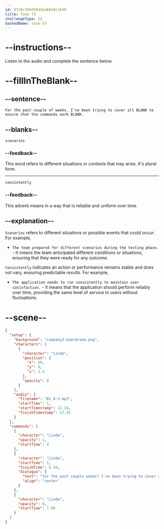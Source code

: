 ```yaml
---
id: 6728c369d38d3ea6634c1649
title: Task 73
challengeType: 22
dashedName: task-73
---
```


<!-- (audio) Linda: For the past couple of weeks. I’ve been trying to cover all scenarios to ensure that the commands work consistently. -->

# --instructions--

Listen to the audio and complete the sentence below.

# --fillInTheBlank--

## --sentence--

`For the past couple of weeks. I’ve been trying to cover all BLANK to ensure that the commands work BLANK.`

## --blanks--

`scenarios`

### --feedback--

This word refers to different situations or contexts that may arise. It's plural form.

---

`consistently`

### --feedback--

This adverb means in a way that is reliable and uniform over time.

## --explanation--

`Scenarios` refers to different situations or possible events that could occur. For example,

- `The team prepared for different scenarios during the testing phase.` - It means the team anticipated different conditions or situations, ensuring that they were ready for any outcome.

`Consistently` indicates an action or performance remains stable and does not vary, ensuring predictable results. For example,

- `The application needs to run consistently to maintain user satisfaction.` - It means that the application should perform reliably over time, providing the same level of service to users without fluctuations.

# --scene--

```json
{
  "setup": {
    "background": "company2-boardroom.png",
    "characters": [
      {
        "character": "Linda",
        "position": {
          "x": 50,
          "y": 0,
          "z": 1.4
        },
        "opacity": 0
      }
    ],
    "audio": {
      "filename": "B1_4-3.mp3",
      "startTime": 1,
      "startTimestamp": 12.34,
      "finishTimestamp": 17.92
    }
  },
  "commands": [
    {
      "character": "Linda",
      "opacity": 1,
      "startTime": 0
    },
    {
      "character": "Linda",
      "startTime": 1,
      "finishTime": 6.58,
      "dialogue": {
        "text": "for the past couple weeks? I've been trying to cover all scenarios to ensure that the commands work consistently",
        "align": "center"
      }
    },
    {
      "character": "Linda",
      "opacity": 0,
      "startTime": 7.08
    }
  ]
}
```
